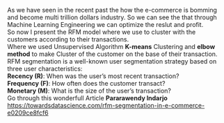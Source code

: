 As we have seen in the recent past the how the e-commerce is bomming and become multi trillion dollars industry. So we can see the that through Machine Learning Engineering we can optimize the reslut and profit.<br/>
So now I present the RFM model where we use to cluster with the customers according to their transactions.<br/>
Where we used Unsupervised Algorithm **K-means** Clustering and **elbow method** to make Cluster of the customer on the base of their transaction.<br/>
RFM segmentation is a well-known user segmentation strategy based on three user characteristics:<br/>
**Recency (R)**: When was the user’s most recent transaction?<br/>
**Frequency (F)**: How often does the customer transact?<br/>
**Monetary (M)**: What is the size of the user’s transaction?<br/>
Go through this wonderfull Article **Pararawendy Indarjo**<br/>
https://towardsdatascience.com/rfm-segmentation-in-e-commerce-e0209ce8fcf6





